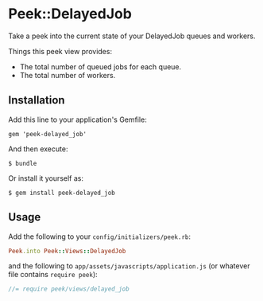 # Peek::DelayedJob

Take a peek into the current state of your DelayedJob queues and workers.

Things this peek view provides:

- The total number of queued jobs for each queue.
- The total number of workers.

## Installation

Add this line to your application's Gemfile:

    gem 'peek-delayed_job'

And then execute:

    $ bundle

Or install it yourself as:

    $ gem install peek-delayed_job

## Usage

Add the following to your `config/initializers/peek.rb`:

```ruby
Peek.into Peek::Views::DelayedJob
```

and the following to `app/assets/javascripts/application.js` (or whatever file contains `require peek`):

```javascript
//= require peek/views/delayed_job
```

<!--
By default, it will track all queues. If you'd like to limit the number of queues
it displays, you can pass in the `:queues` option:

```ruby
Peek.into Peek::Views::DelayedJob, :queues => ['notifications', 'backups']
```
-->
